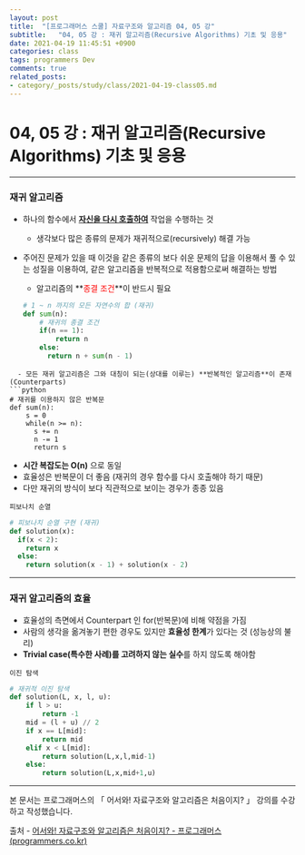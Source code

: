 ```yaml
---
layout: post
title:  "[프로그래머스 스쿨] 자료구조와 알고리즘 04, 05 강"
subtitle:   "04, 05 강 : 재귀 알고리즘(Recursive Algorithms) 기초 및 응용"
date: 2021-04-19 11:45:51 +0900
categories: class
tags: programmers Dev
comments: true
related_posts:
- category/_posts/study/class/2021-04-19-class05.md
---
```


# 04, 05 강 : 재귀 알고리즘(Recursive Algorithms) 기초 및 응용
---

### 재귀 알고리즘

- 하나의 함수에서 **<u>자신을 다시 호출하여</u>** 작업을 수행하는 것
  - 생각보다 많은 종류의 문제가 재귀적으로(recursively) 해결 가능


- 주어진 문제가 있을 때 이것을 같은 종류의 보다 쉬운 문제의 답을 이용해서 풀 수 있는 성질을 이용하여, 같은 알고리즘을 반복적으로 적용함으로써 해결하는 방법
  - 알고리즘의 **<span style="color:red">종결 조건</span>**이 반드시 필요
  ```python
  # 1 ~ n 까지의 모든 자연수의 합 (재귀)
  def sum(n):
      # 재귀의 종결 조건
      if(n == 1):
          return n
      else:
        return n + sum(n - 1)
```
  - 모든 재귀 알고리즘은 그와 대칭이 되는(상대를 이루는) **반복적인 알고리즘**이 존재(Counterparts)
```python
# 재귀를 이용하지 않은 반복문
def sum(n):
    s = 0
    while(n >= n):
      s += n
      n -= 1
      return s
```
  - **시간 복잡도는 O(n)** 으로 동일
  - 효율성은 반복문이 더 좋음 (재귀의 경우 함수를 다시 호출해야 하기 때문)
  - 다만 재귀의 방식이 보다 직관적으로 보이는 경우가 종종 있음

```피보나치 순열```
```python
# 피보나치 순열 구현 (재귀)
def solution(x):
  if(x < 2):
    return x
  else:
    return solution(x - 1) + solution(x - 2)
```

---

### 재귀 알고리즘의 효율

- 효율성의 측면에서 Counterpart 인 for(반복문)에 비해 약점을 가짐
- 사람의 생각을 옮겨놓기 편한 경우도 있지만 **효율성 한계**가 있다는 것 (성능상의 불리)
- **Trivial case(특수한 사례)를 고려하지 않는 실수**를 하지 않도록 해야함

```이진 탐색```
```python
# 재귀적 이진 탐색
def solution(L, x, l, u):
    if l > u:
        return -1
    mid = (l + u) // 2
    if x == L[mid]:
        return mid
    elif x < L[mid]:
        return solution(L,x,l,mid-1)
    else:
        return solution(L,x,mid+1,u)
```
---

본 문서는 프로그래머스의 「 어서와! 자료구조와 알고리즘은 처음이지? 」 강의를 수강하고 작성했습니다.



출처 - [어서와! 자료구조와 알고리즘은 처음이지? - 프로그래머스 (programmers.co.kr)](https://programmers.co.kr/learn/courses/57)
